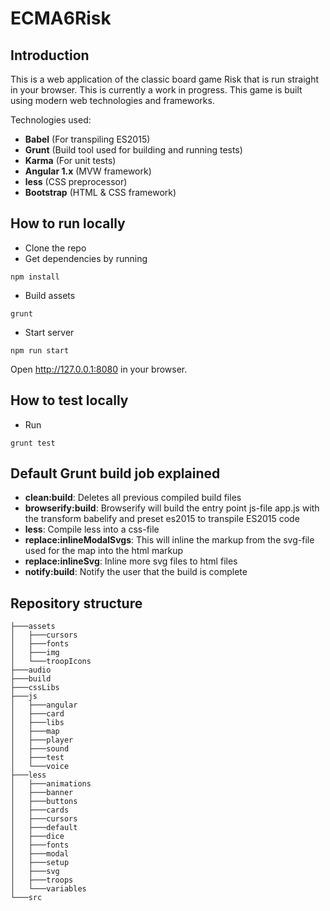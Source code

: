 ECMA6Risk
==========

## Introduction

This is a web application of the classic board game Risk that is run straight in your browser. This is currently a work in progress. This game is built using modern web technologies and frameworks.

Technologies used:

- **Babel** (For transpiling ES2015)
- **Grunt** (Build tool used for building and running tests)
- **Karma** (For unit tests)
- **Angular 1.x** (MVW framework)
- **less** (CSS preprocessor)
- **Bootstrap** (HTML & CSS framework)

## How to run locally

- Clone the repo
- Get dependencies by running

```
npm install
```

- Build assets

```
grunt
```

- Start server

```
npm run start
```
Open http://127.0.0.1:8080 in your browser.

## How to test locally

- Run

```
grunt test
```

## Default Grunt build job explained

+ **clean:build**: Deletes all previous compiled build files
+ **browserify:build**: Browserify will build the entry point js-file app.js with the transform babelify and preset es2015 to transpile ES2015 code
+ **less**: Compile less into a css-file
+ **replace:inlineModalSvgs**: This will inline the markup from the svg-file used for the map into the html markup
+ **replace:inlineSvg**: Inline more svg files to html files
+ **notify:build**: Notify the user that the build is complete

## Repository structure
```
├───assets
│   ├───cursors
│   ├───fonts
│   ├───img
│   └───troopIcons
├───audio
├───build
├───cssLibs
├───js
│   ├───angular
│   ├───card
│   ├───libs
│   ├───map
│   ├───player
│   ├───sound
│   ├───test
│   └───voice
├───less
│   ├───animations
│   ├───banner
│   ├───buttons
│   ├───cards
│   ├───cursors
│   ├───default
│   ├───dice
│   ├───fonts
│   ├───modal
│   ├───setup
│   ├───svg
│   ├───troops
│   └───variables
└───src
```

